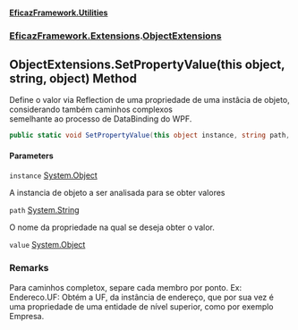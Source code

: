 #### [EficazFramework.Utilities](EficazFrameworkUtilities.md 'EficazFramework Utilities')
### [EficazFramework.Extensions](EficazFrameworkUtilities.md#EficazFramework.Extensions 'EficazFramework.Extensions').[ObjectExtensions](EficazFramework.Extensions/ObjectExtensions.md 'EficazFramework.Extensions.ObjectExtensions')

## ObjectExtensions.SetPropertyValue(this object, string, object) Method

Define o valor via Reflection de uma propriedade de uma instâcia de objeto, considerando também caminhos complexos  
semelhante ao processo de DataBinding do WPF.

```csharp
public static void SetPropertyValue(this object instance, string path, object value);
```
#### Parameters

<a name='EficazFramework.Extensions.ObjectExtensions.SetPropertyValue(thisobject,string,object).instance'></a>

`instance` [System.Object](https://docs.microsoft.com/en-us/dotnet/api/System.Object 'System.Object')

A instancia de objeto a ser analisada para se obter valores

<a name='EficazFramework.Extensions.ObjectExtensions.SetPropertyValue(thisobject,string,object).path'></a>

`path` [System.String](https://docs.microsoft.com/en-us/dotnet/api/System.String 'System.String')

O nome da propriedade na qual se deseja obter o valor.

<a name='EficazFramework.Extensions.ObjectExtensions.SetPropertyValue(thisobject,string,object).value'></a>

`value` [System.Object](https://docs.microsoft.com/en-us/dotnet/api/System.Object 'System.Object')

### Remarks
Para caminhos completox, separe cada membro por ponto. Ex: Endereco.UF: Obtém a UF, da instância de endereço, que por sua vez é  
            uma propriedade de uma entidade de nível superior, como por exemplo Empresa.
